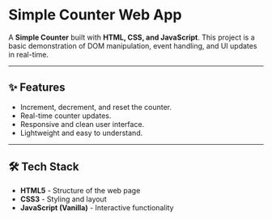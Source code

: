 # Simple Counter Web App

A **Simple Counter** built with **HTML, CSS, and JavaScript**. This project is a basic demonstration of DOM manipulation, event handling, and UI updates in real-time.

---

## ✨ Features

- Increment, decrement, and reset the counter.
- Real-time counter updates.
- Responsive and clean user interface.
- Lightweight and easy to understand.

---



## 🛠️ Tech Stack

- **HTML5** - Structure of the web page
- **CSS3** - Styling and layout
- **JavaScript (Vanilla)** - Interactive functionality




